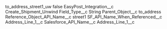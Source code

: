 <?xml version="1.0" encoding="UTF-8"?>
<CustomMetadata xmlns="http://soap.sforce.com/2006/04/metadata" xmlns:xsi="http://www.w3.org/2001/XMLSchema-instance" xmlns:xsd="http://www.w3.org/2001/XMLSchema">
    <label>to_address_street1_uw</label>
    <protected>false</protected>
    <values>
        <field>EasyPost_Integration__c</field>
        <value xsi:type="xsd:string">Create_Shipment_Unwind</value>
    </values>
    <values>
        <field>Field_Type__c</field>
        <value xsi:type="xsd:string">String</value>
    </values>
    <values>
        <field>Parent_Object__c</field>
        <value xsi:type="xsd:string">to_address</value>
    </values>
    <values>
        <field>Reference_Object_API_Name__c</field>
        <value xsi:type="xsd:string">street1</value>
    </values>
    <values>
        <field>SF_API_Name_When_Referenced__c</field>
        <value xsi:type="xsd:string">Address_Line_1__c</value>
    </values>
    <values>
        <field>Salesforce_API_Name__c</field>
        <value xsi:type="xsd:string">Address_Line_1__c</value>
    </values>
</CustomMetadata>

